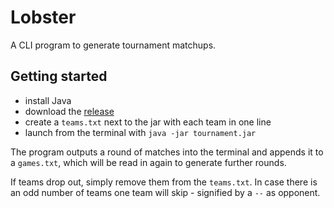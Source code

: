 # Lobster
A CLI program to generate tournament matchups.

## Getting started

- install Java
- download the [release](/releases)
- create a `teams.txt` next to the jar with each team in one line
- launch from the terminal with `java -jar tournament.jar`

The program outputs a round of matches into the terminal and appends it to a `games.txt`, which will be read in again to generate further rounds.

If teams drop out, simply remove them from the `teams.txt`. In case there is an odd number of teams one team will skip - signified by a `--` as opponent.
